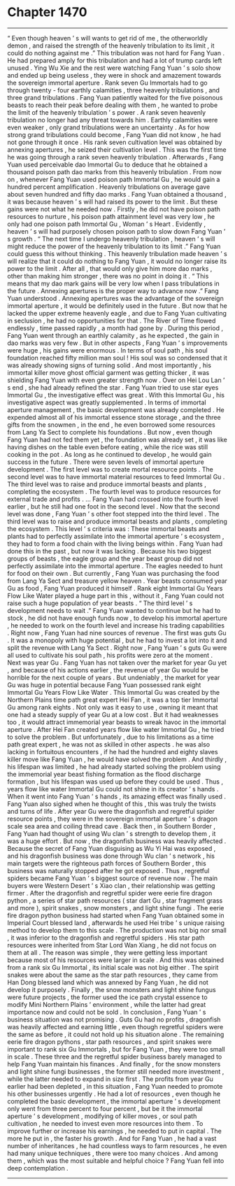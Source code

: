 
# Chapter 1470


---

“ Even though heaven ’ s will wants to get rid of me , the otherworldly demon , and raised the strength of the heavenly tribulation to its limit , it could do nothing against me .”
This tribulation was not hard for Fang Yuan .
He had prepared amply for this tribulation and had a lot of trump cards left unused .
Ying Wu Xie and the rest were watching Fang Yuan ’ s solo show and ended up being useless , they were in shock and amazement towards the sovereign immortal aperture .
Rank seven Gu Immortals had to go through twenty - four earthly calamities , three heavenly tribulations , and three grand tribulations .
Fang Yuan patiently waited for the five poisonous beasts to reach their peak before dealing with them , he wanted to probe the limit of the heavenly tribulation ’ s power . A rank seven heavenly tribulation no longer had any threat towards him . Earthly calamities were even weaker , only grand tribulations were an uncertainty .
As for how strong grand tribulations could become , Fang Yuan did not know , he had not gone through it once .
His rank seven cultivation level was obtained by annexing apertures , he seized their cultivation level . This was the first time he was going through a rank seven heavenly tribulation .
Afterwards , Fang Yuan used perceivable dao Immortal Gu to deduce that he obtained a thousand poison path dao marks from this heavenly tribulation .
From now on , whenever Fang Yuan used poison path Immortal Gu , he would gain a hundred percent amplification .
Heavenly tribulations on average gave about seven hundred and fifty dao marks . Fang Yuan obtained a thousand , it was because heaven ’ s will had raised its power to the limit .
But these gains were not what he needed now .
Firstly , he did not have poison path resources to nurture , his poison path attainment level was very low , he only had one poison path Immortal Gu , Woman ’ s Heart .
Evidently , heaven ’ s will had purposely chosen poison path to slow down Fang Yuan ’ s growth .
“ The next time I undergo heavenly tribulation , heaven ’ s will might reduce the power of the heavenly tribulation to its limit .”
Fang Yuan could guess this without thinking .
This heavenly tribulation made heaven ’ s will realize that it could do nothing to Fang Yuan , it would no longer raise its power to the limit . After all , that would only give him more dao marks , other than making him stronger , there was no point in doing it .
“ This means that my dao mark gains will be very low when I pass tribulations in the future . Annexing apertures is the proper way to advance now .” Fang Yuan understood .
Annexing apertures was the advantage of the sovereign immortal aperture , it would be definitely used in the future . But now that he lacked the upper extreme heavenly eagle , and due to Fang Yuan cultivating in seclusion , he had no opportunities for that .
The River of Time flowed endlessly , time passed rapidly , a month had gone by .
During this period , Fang Yuan went through an earthly calamity , as he expected , the gain in dao marks was very few .
But in other aspects , Fang Yuan ’ s improvements were huge , his gains were enormous .
In terms of soul path , his soul foundation reached fifty million man soul ! His soul was so condensed that it was already showing signs of turning solid .
And most importantly , his immortal killer move ghost official garment was getting thicker , it was shielding Fang Yuan with even greater strength now .
Over on Hei Lou Lan ’ s end , she had already refined the star . Fang Yuan tried to use star eyes Immortal Gu , the investigative effect was great . With this Immortal Gu , his investigative aspect was greatly supplemented .
In terms of immortal aperture management , the basic development was already completed .
He expended almost all of his immortal essence stone storage , and the three gifts from the snowmen , in the end , he even borrowed some resources from Lang Ya Sect to complete his foundations .
But now , even though Fang Yuan had not fed them yet , the foundation was already set , it was like having dishes on the table even before eating , while the rice was still cooking in the pot . As long as he continued to develop , he would gain success in the future .
There were seven levels of immortal aperture development .
The first level was to create mortal resource points .
The second level was to have immortal material resources to feed Immortal Gu .
The third level was to raise and produce immortal beasts and plants , completing the ecosystem .
The fourth level was to produce resources for external trade and profits .
…
Fang Yuan had crossed into the fourth level earlier , but he still had one foot in the second level .
Now that the second level was done , Fang Yuan ’ s other foot stepped into the third level .
The third level was to raise and produce immortal beasts and plants , completing the ecosystem .
This level ’ s criteria was : These immortal beasts and plants had to perfectly assimilate into the immortal aperture ’ s ecosystem , they had to form a food chain with the living beings within .
Fang Yuan had done this in the past , but now it was lacking .
Because his two biggest groups of beasts , the eagle group and the year beast group did not perfectly assimilate into the immortal aperture .
The eagles needed to hunt for food on their own . But currently , Fang Yuan was purchasing the food from Lang Ya Sect and treasure yellow heaven .
Year beasts consumed year Gu as food , Fang Yuan produced it himself . Rank eight Immortal Gu Years Flow Like Water played a huge part in this , without it , Fang Yuan could not raise such a huge population of year beasts .
“ The third level ’ s development needs to wait .” Fang Yuan wanted to continue but he had to stock , he did not have enough funds now , to develop his immortal aperture , he needed to work on the fourth level and increase his trading capabilities .
Right now , Fang Yuan had nine sources of revenue .
The first was guts Gu . It was a monopoly with huge potential , but he had to invest a lot into it and split the revenue with Lang Ya Sect . Right now , Fang Yuan ’ s guts Gu were all used to cultivate his soul path , his profits were zero at the moment .
Next was year Gu . Fang Yuan has not taken over the market for year Gu yet , and because of his actions earlier , the revenue of year Gu would be horrible for the next couple of years .
But undeniably , the market for year Gu was huge in potential because Fang Yuan possessed rank eight Immortal Gu Years Flow Like Water .
This Immortal Gu was created by the Northern Plains time path great expert Hei Fan , it was a top tier Immortal Gu among rank eights . Not only was it easy to use , owning it meant that one had a steady supply of year Gu at a low cost . But it had weaknesses too , it would attract immemorial year beasts to wreak havoc in the immortal aperture .
After Hei Fan created years flow like water Immortal Gu , he tried to solve the problem . But unfortunately , due to his limitations as a time path great expert , he was not as skilled in other aspects . he was also lacking in fortuitous encounters , if he had the hundred and eighty slaves killer move like Fang Yuan , he would have solved the problem . And thirdly , his lifespan was limited , he had already started solving the problem using the immemorial year beast fishing formation as the flood discharge formation , but his lifespan was used up before they could be used .
Thus , years flow like water Immortal Gu could not shine in its creator ’ s hands . When it went into Fang Yuan ’ s hands , its amazing effect was finally used .
Fang Yuan also sighed when he thought of this , this was truly the twists and turns of life .
After year Gu were the dragonfish and regretful spider resource points , they were in the sovereign immortal aperture ’ s dragon scale sea area and coiling thread cave . Back then , in Southern Border , Fang Yuan had thought of using Wu clan ’ s strength to develop them , it was a huge effort .
But now , the dragonfish business was heavily affected . Because the secret of Fang Yuan disguising as Wu Yi Hai was exposed , and his dragonfish business was done through Wu clan ’ s network , his main targets were the righteous path forces of Southern Border , this business was naturally stopped after he got exposed . Thus , regretful spiders became Fang Yuan ’ s biggest source of revenue now . The main buyers were Western Desert ’ s Xiao clan , their relationship was getting firmer .
After the dragonfish and regretful spider were eerie fire dragon python , a series of star path resources ( star dart Gu , star fragment grass and more ), spirit snakes , snow monsters , and light shine fungi .
The eerie fire dragon python business had started when Fang Yuan obtained some in Imperial Court blessed land , afterwards he used Hei tribe ’ s unique raising method to develop them to this scale . The production was not big nor small , it was inferior to the dragonfish and regretful spiders .
His star path resources were inherited from Star Lord Wan Xiang , he did not focus on them at all . The reason was simple , they were getting less important because most of his resources were larger in scale . And this was obtained from a rank six Gu Immortal , its initial scale was not big either .
The spirit snakes were about the same as the star path resources , they came from Han Dong blessed land which was annexed by Fang Yuan , he did not develop it purposely .
Finally , the snow monsters and light shine fungus were future projects , the former used the ice path crystal essence to modify Mini Northern Plains ’ environment , while the latter had great importance now and could not be sold .
In conclusion , Fang Yuan ’ s business situation was not promising .
Guts Gu had no profits , dragonfish was heavily affected and earning little , even though regretful spiders were the same as before , it could not hold up his situation alone . The remaining eerie fire dragon pythons , star path resources , and spirit snakes were important to rank six Gu Immortals , but for Fang Yuan , they were too small in scale . These three and the regretful spider business barely managed to help Fang Yuan maintain his finances .
And finally , for the snow monsters and light shine fungi businesses , the former still needed more investment , while the latter needed to expand in size first .
The profits from year Gu earlier had been depleted , in this situation , Fang Yuan needed to promote his other businesses urgently .
He had a lot of resources , even though he completed the basic development , the immortal aperture ’ s development only went from three percent to four percent , but be it the immortal aperture ’ s development , modifying of killer moves , or soul path cultivation , he needed to invest even more resources into them .
To improve further or increase his earnings , he needed to put in capital . The more he put in , the faster his growth .
And for Fang Yuan , he had a vast number of inheritances , he had countless ways to farm resources , he even had many unique techniques , there were too many choices .
And among them , which was the most suitable and helpful choice ?
Fang Yuan fell into deep contemplation .

---


